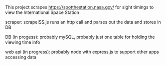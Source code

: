 This project scrapes https://spotthestation.nasa.gov/ for sight timings to view the International Space Station

scraper:
 scrapeISS.js runs an http call and parses out the data and stores in DB

 DB (in progess):
  probably mySQL, probably just one table for holding the viewing time info

web api (in progress):
 probably node with express.js to support other apps accessing data